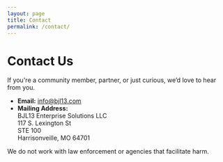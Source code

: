 ```yaml
---
layout: page
title: Contact
permalink: /contact/
---
```


# Contact Us

If you're a community member, partner, or just curious, we’d love to hear from you.

- **Email:** [info@bjl13.com](mailto:info@bjl13.com)
- **Mailing Address:**  
  BJL13 Enterprise Solutions LLC  
  117 S. Lexington St\
  STE 100\
  Harrisonveille, MO 64701

We do not work with law enforcement or agencies that facilitate harm.
